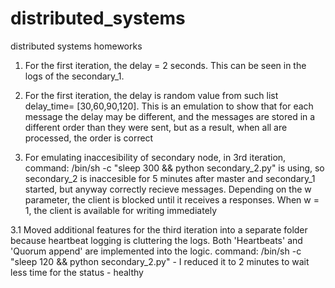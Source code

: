 # distributed_systems
distributed systems homeworks


1. For the first iteration, the delay = 2 seconds. This can be seen in the logs of the secondary_1.

2. For the first iteration, the delay is random value from such list delay_time= [30,60,90,120]. This is an emulation to show that for each message the delay may be different, and the messages are stored in a different order than they were sent, but as a result, when all are processed, the order is correct

3. For emulating inaccesibility of secondary node, in 3rd iteration, command: /bin/sh -c "sleep 300 && python secondary_2.py" is using, so secondary_2 is inaccesible for 5 minutes after master and secondary_1 started, but anyway correctly recieve messages. Depending on the w parameter, the client is blocked until it receives a responses. When w = 1, the client is available for writing immediately

3.1 Moved additional features for the third iteration into a separate folder because heartbeat logging is cluttering the logs. Both 'Heartbeats' and 'Quorum append' are implemented into the logic. command: /bin/sh -c "sleep 120 && python secondary_2.py" - I reduced it to 2 minutes to wait less time for the status - healthy